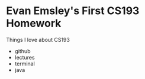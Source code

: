 # Evan Emsley's First CS193 Homework
Things I love about CS193
- github
- lectures
- terminal
- java
